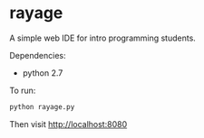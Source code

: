 rayage
======

A simple web IDE for intro programming students.

Dependencies:
* python 2.7

To run:
```bash
python rayage.py
```

Then visit [http://localhost:8080](http://localhost:8080)
